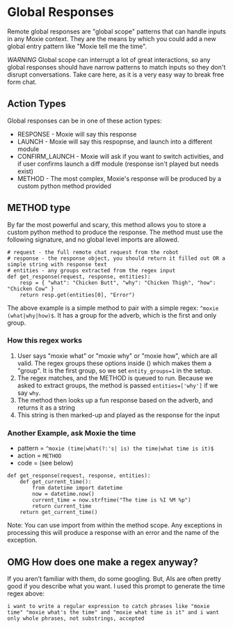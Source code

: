 # Global Responses

Remote global responses are "global scope" patterns that can handle inputs in any Moxie
context.  They are the means by which you could add a new global entry pattern like
"Moxie tell me the time".

*WARNING* Global scope can interrupt a lot of great interactions, so any global responses
should have narrow patterns to match inputs so they don't disrupt conversations.  Take care
here, as it is a very easy way to break free form chat.

## Action Types

Global responses can be in one of these action types:

* RESPONSE - Moxie will say this response
* LAUNCH - Moxie will say this respopnse, and launch into a different module
* CONFIRM_LAUNCH - Moxie will ask if you want to switch activities, and if user confirms launch a diff module (response isn't played but needs exist)
* METHOD - The most complex, Moxie's response will be produced by a custom python method provided

## METHOD type

By far the most powerful and scary, this method allows you to store a custom python method to produce the response.  The
method must use the following signature, and no global level imports are allowed.

```
# request - the full remote chat request from the robot
# response - the response object, you should return it filled out OR a simple string with response text
# entities - any groups extracted from the regex input
def get_response(request, response, entities):
    resp = { "what": "Chicken Butt", "why": "Chicken Thigh", "how": "Chicken Cow" }    
    return resp.get(entities[0], "Error")
```

The above example is a simple method to pair with a simple regex: `^moxie (what|why|how)$`.  It has a group for the adverb, which is the first and only group.

### How this regex works

1. User says "moxie what" or "moxie why" or "moxie how", which are all valid.  The regex groups these options inside () which makes them a "group".  It is the first group, so we set `entity_groups=1` in the setup.
2. The regex matches, and the METHOD is queued to run.  Because we asked to extract groups, the method is passed `entities=['why']` if we say `why`.
3. The method then looks up a fun response based on the adverb, and returns it as a string
4. This string is then marked-up and played as the response for the input

### Another Example, ask Moxie the time

* pattern = `^moxie (time|what(?:'s| is) the time|what time is it)$`
* action = `METHOD`
* code = (see below)

```
def get_response(request, response, entities):
    def get_current_time():
        from datetime import datetime
        now = datetime.now()
        current_time = now.strftime("The time is %I %M %p")
        return current_time
    return get_current_time()
```

Note: You can use import from within the method scope.  Any exceptions in processing this will produce a response
with an error and the name of the exception.

## OMG How does one make a regex anyway?

If you aren't familiar with them, do some googling.  But, AIs are often pretty good if you describe what you want.  I used
this prompt to generate the time regex above:

```
i want to write a regular expression to catch phrases like "moxie time" "moxie what's the time" and "moxie what time is it" and i want only whole phrases, not substrings, accepted
```